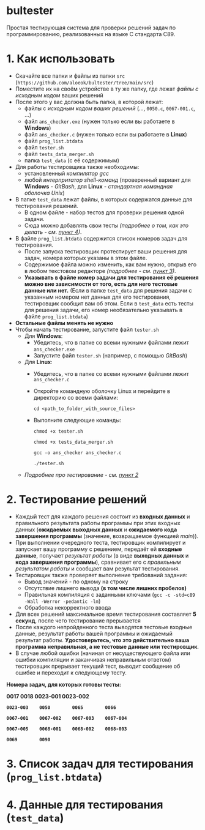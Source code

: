 # bultester
Простая тестирующая система для проверки решений задач по программированию, реализованных на языке C стандарта C89.

# 1. Как использовать
- Скачайте все папки и файлы из папки `src` (`https://github.com/aloeok/bultester/tree/main/src`)
- Поместите их на своём устройстве в ту же папку, где лежат *файлы с исходным кодом* ваших решений
- После этого у вас должна быть папка, в которой лежат:
	- файлы с *исходным кодом ваших решений* (..., `0050.c`, `0067-001.c`, ...)
	- файл `ans_checker.exe` (нужен только если вы работаете в **Windows**)
	- файл `ans_checker.c` (нужен только если вы работаете в **Linux**)
	- файл `prog_list.btdata`
	- файл `tester.sh`
	- файл `tests_data_merger.sh`
	- папка `test_data` (с её содержимым)
- Для работы тестировщика также необходимы:
	- установленный *компилятор gcc*
	- любой *интерпритатор shell-команд* (проверенный вариант для **Windows** - *GitBash*, для **Linux** - *стандартная командная оболочка Unix*)
- В папке `test_data` лежат файлы, в которых содержатся данные для тестирования решений.
    - В одном файле - набор тестов для проверки решения одной задачи.
    - Сюда можно добавлять свои тесты *(подробнее о том, как это делать - см. [пункт 4](https://github.com/aloeok/bultester#4-%D0%B4%D0%B0%D0%BD%D0%BD%D1%8B%D0%B5-%D0%B4%D0%BB%D1%8F-%D1%82%D0%B5%D1%81%D1%82%D0%B8%D1%80%D0%BE%D0%B2%D0%B0%D0%BD%D0%B8%D1%8F-test_data))*.
- В файле `prog_list.btdata` содержится список номеров задач для тестирования.
    - После запуска тестировщик протестирует ваши решения для задач, номера которых указаны в этом файле.
    - Содержимое файла можно изменить, как вам нужно, открыв его в любом текстовом редакторе *(подробнее - см. [пункт 3](https://github.com/aloeok/bultester#3-%D1%81%D0%BF%D0%B8%D1%81%D0%BE%D0%BA-%D0%B7%D0%B0%D0%B4%D0%B0%D1%87-%D0%B4%D0%BB%D1%8F-%D1%82%D0%B5%D1%81%D1%82%D0%B8%D1%80%D0%BE%D0%B2%D0%B0%D0%BD%D0%B8%D1%8F-prog_listbtdata))*.
    - **Указывать в файле номер задачи для тестирования её решения можно вне зависимости от того, есть для него тестовые данные или нет.** (Если в папке `test_data` для решения задачи с указанным номером нет данных для его тестирования, тестировщик сообщит вам об этом. Если в `test_data` есть тесты для решения задачи, его номер необязательно указывать в файле `prog_list.btdata`)
- **Остальные файлы менять не нужно**
- Чтобы начать тестирование, запустите файл `tester.sh`
	- Для **Windows**:
		- Убедитесь, что в папке со всеми нужными файлами лежит `ans_checker.exe`
		- Запустите файл `tester.sh` (например, с помощью *GitBash*)
	- Для **Linux**:
		- Убедитесь, что в папке со всеми нужными файлами лежит `ans_checker.с`
		- Откройте командную оболочку Linux и перейдите в директорию со всеми файлами:
		
			`cd <path_to_folder_with_source_files>`
		- Выполните следующие команды:
		
			`chmod +x tester.sh`
		
			`chmod +x tests_data_merger.sh`
		
			`gcc -o ans_checker ans_checker.c`
		
			`./tester.sh`
	- *Подробнее про тестирование - см. [пункт 2](https://github.com/aloeok/bultester#2-%D1%82%D0%B5%D1%81%D1%82%D0%B8%D1%80%D0%BE%D0%B2%D0%B0%D0%BD%D0%B8%D0%B5-%D1%80%D0%B5%D1%88%D0%B5%D0%BD%D0%B8%D0%B9)*

# 2. Тестирование решений
- Каждый тест для каждого решения состоит из **входных данных** и правильного результата работы программы при этих входных данных (**ожидаемых выходных данных** и **ожидаемого кода завершения программы** (значение, возвращаемое функцией *main*)).
- При выполнении очередного теста, тестировщик компилирует и запускает вашу программу с решением, передаёт ей **входные данные**, получает *результат работы* (в виде **выходных данных** и **кода завершения программы**), сравнивает его с *правильным результатом работы* и сообщает вам результат тестирования.
- Тестировщик также проверяет выполнение требований задания:
	- Вывод значений - по одному на строку
	- Отсутствие лишнего вывода **(в том числе лишних пробелов)**
	- Правильная компиляция с заданными ключами (`gcc -c -std=c89 -Wall -Werror -pedantic -lm`)
	- Обработка некорректного ввода
- Для всех решений максимальное время тестирования составляет **5 секунд**, после чего тестирование прерывается
- После каждого непройденного теста выводятся тестовые входные данные, результат работы вашей программы и ожидаемый результат работы. **Удостоверьтесь, что это действительно ваша программа неправильная, а не тестовые данные или тестировщик**.
- В случае любой ошибки (начиная от несуществующего файла или ошибки компиляции и заканчивая неправильным ответом) тестировщик прерывает текущий тест, выводит сообщение об ошибке и переходит к следующему тесту.

**Номера задач, для которых готовы тесты:**

<b>	
	0017		0018		0023-001	0023-002
	
	0023-003	0050		0065		0066

	0067-001	0067-002	0067-003	0067-004

	0067-005	0068-001	0068-002	0068-003
	
	0069		0090
</b>

# 3. Список задач для тестирования (`prog_list.btdata`)


# 4. Данные для тестирования (`test_data`)
